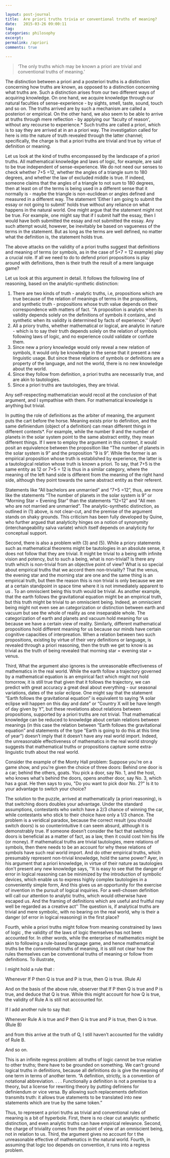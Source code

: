 ```yaml
---

layout: post-journal
title:  Are priori truths trivia or conventional truths of meaning?
date:   2015-03-26 09:00:11
tag: 
categories: philosophy
excerpt: 
permalink: /apriori
comments: true

---
```



> ‘The only truths which may be known a priori are trivial and conventional truths of meaning.’ 

The distinction between a priori and a posteriori truths is a distinction concerning how truths are known, as opposed to a distinction concerning what truths are.  Such a distinction arises from our two different ways of acquiring knowledge. On one hand, we acquire knowledge through our natural faculties of sense-experience - by sights, smell, taste, sound, touch and so on. The truths arrived are by such a mechanism are called a posteriori or empirical. On the other hand, we also seem to be able to arrive at truths through mere reflection - by applying our 'faculty of reason',  without any recourse to experience.*  Such truths are called a priori, which is to say they are arrived at in an a priori way. The investigation called for here is into the nature of truth  revealed through the latter channel; specifically, the charge is that a priori truths are trivial and true by virtue of definition or meaning. 

Let us look at the kind of truths encompassed by the landscape of a priori truths. All mathematical knowledge and laws of logic, for example, are said to be true independent of sense-experience. We do not need our senses to check whether 7+5 =12,  whether the angles of a triangle sum to 180 degrees, and whether the law of excluded middle is true. If indeed, someone claims that the angles of a triangle to not sum to 180 degrees, then at least on of the terms is being used in a different sense that it normally is - maybe the triangle is non-euclidean or angles defined and measured in a different way. The statement 'Either I am going to submit the essay or not going to submit' holds true without any reliance on what happens in the natural world. One might argue that the statement might not be true. For example, one might say that if I submit half the essay, then I would have both submitted the essay and not submitted the essay. Any such attempt  would, however, be inevitably be based on vagueness of the terms in the statement. But as long as the terms are well defined, no matter what the definition is, the statement holds true.

The above attacks on the validity of a priori truths suggest that definitions and meaning of terms (or symbols, as in the case of 5+7 = 12 example) play a crucial role. If all we need to do to defend priori propositions is play around with definitions, then is their truth the result of a mere language game?

Let us look at this argument  in detail. It follows the following line of reasoning, based on the analytic-synthetic distinction:

1. There are two kinds of truth - analytic truths, i.e, propositions which are true because of the relation of meanings of terms in the propositions, and synthetic truth - propositions whose truth value depends on their correspondence with matters of fact.  ''A proposition is analytic when its validity depends solely on the definitions of symbols it contains, and synthetic when its validity is determined by facts of experience.’’ (Ayer)
2. All a priory truths, whether mathematical or logical, are analytic in nature - which is to say their truth depends solely on the relation of symbols following laws of logic, and no experience could validate or confute them.
3. Since new a priory knowledge would only reveal a new relation of symbols, it would only be knowledge in the sense that it present a new linguistic usage. But since these relations of symbols or definitions are a property of the language, and not the world, there is no new knowledge about the world. 
4. Since they follow from definition, a priori truths are necessarily true, and are akin to tautologies.
5. Since a priori truths are tautologies, they are trivial. 


Any self-respecting mathematician would recoil at the conclusion of that argument, and I sympathise with them. For mathematical knowledge is anything but trivial. 

In putting the role of definitions as the arbiter of meaning, the argument puts the cart before the horse.  Meaning exists prior to definition, and the same definiendum (object of a definition) can mean different things in different contexts*. For example, while the number 9 and the number of planets in the solar system point to the same abstract entity, they mean different things.  If I were to employ the argument in this context, it would posit an equivalence between the proposition like “The number of planets in the solar system is 9” and the proposition “9 is 9”. While the former is an empirical proposition whose truth is established by experience, the latter is a tautological relation whose truth is known a priori.  To say, that 7+5 is the same entity as 12 or 7+5 = 12 is thus in a similar category, where the meaning of the left hand side is different from the meaning of the right hand side, although they point towards the same abstract entity as their referent. 

Statements like “All bachelors are unmarried” and “7+5 =12”, thus, are more like the statements “The number of planets in the solar system is 9” or “Morning Star = Evening Star” than the statements “12=12” and  "All men who are not married are unmarried”. The analytic-synthetic distinction, as outlined in (1) above, is not clear-cut, and the premise of the argument stands on shaky grounds. This criticism has been fully developed by Quine, who further argued that analyticity hinges on a notion of synonymity (interchangeability salva variate) which itself depends on analyticity for conceptual support. 

Second, there is also a problem with (3) and (5). While a priory statements such as mathematical theorems might be tautologies in an absolute sense, it does not follow that they are trivial. It might be trivial to a being with infinite vision and potency, but to such a being, what is non-trivial?   Is there any truth which is non-trivial from an objective point of view? What is so special about empirical truths that we accord them non-triviality? That the venus, the evening star and the morning star are one and the same thing is an empirical truth, but then the reason this is non trivial is only because we are at a certain standpoint in space time where it is not immediately apparent to us . To an omniscient being this truth would be trivial. As another example, that the earth follows the gravitational equation might be an empirical truth, but this truth might be trivial to an omniscient being. Indeed, an omniscient being might not even see an categorization or distinction between earth and vacuum but see the whole of reality as one inseparable whole. The categorization of earth and planets and vacuum hold meaning for us because we have a certain view of reality. Similarly, different mathematical propositions hold different meaning for us because our minds have certain cognitive capacities of interpreation. When a relation between two such propositions, existing by virtue of their very definitions or language, is revealed through a priori reasoning, then the truth we get to know is as trivial as the truth of being revealed that morning star = evening star = venus.  


Third, What the argument also ignores is the unreasonable effectiveness of mathematics in the real world.  While the earth follow a trajectory governed by a mathematical equation is an empirical fact which might not hold tomorrow, it is still true that given that it follows the trajectory, we can predict with great accuracy a great deal about everything - our seasonal variations, dates of the solar eclipse. One might say that the statement “Earth follows the gravitational equation” is equivalent to saying “A solar eclipse will happen on this day and date” or “Country X will be have length of day given by Y”, but these revelations about relations between propositions, supported by a priori truths are not trivial. That mathematical knowledge can be reduced to knowledge about certain relations between meanings (in this case the relation between “Earth follows the gravitational equation”  and statements of the type "Earth is going to do this at this time of year”) doesn’t imply that it doesn’t have any real world import. Indeed,  the unreasonable effectiveness of mathematics in the real world strongly suggests that mathematical truths or propositions capture some extra-linguistic truth about the real world.

Consider the  example of the Monty Hall problem:
Suppose you're on a game show, and you're given the choice of three doors: Behind one door is a car; behind the others, goats. You pick a door, say No. 1, and the host, who knows what's behind the doors, opens another door, say No. 3, which has a goat. He then says to you, "Do you want to pick door No. 2?" Is it to your advantage to switch your choice?

The solution to the puzzle, arrived at mathematically (a priori reasoning),  is that switching doors doubles your advantage. Under the standard assumptions, contestants who switch have a 2/3 chance of winning the car, while contestants who stick to their choice have only a 1/3 chance. The problem is a veridical paradox, because the correct result (you should switch doors) is so counterintuitive it can seem absurd, although it is demonstrably true. If someone doesn’t consider the fact that switching doors is beneficial as a matter of fact, as a law, then it could cost him his life (or money). If mathematical truths are trivial tautologies, mere relations of symbols, then there needs to be an account for why these relations of symbols have such real world import. And do other empirical truths, which presumably represent non-trivial knowledge, hold the same power? Ayer, in his argument that a priori knowledge, in virtue of their nature as tautologies don't present any new knowledge says, ''It is easy to see that the danger of error in logical reasoning can be minimized by the introduction of symbolic devices, which enable us to express highly complex tautologies in a conveniently simple form, And this gives us an opportunity for the exercise of invention in the pursuit of logical inquiries. For a well-chosen definition will call our attention to analytic truths, which would otherwise have escaped us. And the framing of definitions which  are useful and fruitful may well be regarded as a creative act’' The question is, if analytical truths are trivial and mere symbolic, with no bearing on the real world, why is their a danger (of error in logical reasoning) in the first place? 


Fourth, while  a priori truths might follow from meaning constrained by laws of logic , the validity of the laws of logic themselves has not been accounted for. In other words, while the enterprise of mathematics might be akin to following a rule-based language game, and hence mathematical truths be the conventional truths of meaning, it is still not clear how the rules themselves can be conventional truths of meaning or follow from definitions. To illustrate,

I might hold a rule that :

Whenever If P then Q is true and P is true, then Q is true. (Rule A)

And on the basis of the above rule, observer that If P then Q is true and P is true, and deduce that Q is true. While this might account for how Q is true, the validity of Rule A  is still not acccounted for.

If I add another rule to say that:

Whenever Rule A is true and P then Q is true and P is true, then Q is true. (Rule B)

and from this arrive at the truth of Q, I still haven’t accounted for the validity of Rule B.

And so on.

This is an infinite regress problem: all truths of logic cannot be true relative to other truths; there have to be grounded on something. We can’t ground logical truths in definitions, because all definitions do is give the meaning of one term in terms of another term. “A definition, strictly, is a convention of notational abbreviation. . . . Functionally a definition is not a premise to a theory, but a license for rewriting theory by putting definiens for definiendum or vice versa. By allowing such replacements definition transmits truth: it allows true statements to be translated into new statements which are true by the same token.”

Thus, to represent  a priori truths as trivial and conventional rules of meaning is a bit of hyperbole. First, there is no clear cut analytic synthetic distinction, and even analytic truths can have empirical relevance. Second, the charge of triviality comes from the point of view of an omniscient being, not in relation to us. Third, the argument gives no account for t the unreasonable effective of mathematics in the natural world. Fourth, in assuming that logic too depends on convention, it runs into a regress problem. 